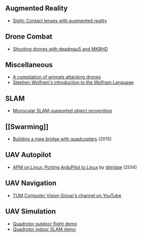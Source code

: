Augmented Reality
-----------------

* [Sight: Contact lenses with augmented reality](https://www.youtube.com/watch?v=GJKwHAvR4uI)

Drone Combat
------------

* [Shooting drones with deadmau5 and MKBHD](https://www.youtube.com/watch?v=fHzM7H4Dp28)

Miscellaneous
-------------

* [A compilation of animals attacking drones](https://www.youtube.com/watch?v=9F8sPBsR9Lo)
* [Stephen Wolfram's introduction to the Wolfram Language](http://www.youtube.com/watch?v=_P9HqHVPeik)

SLAM
----

* [Monocular SLAM-supported object recognition](https://www.youtube.com/watch?v=m6sStUk3UVk)

[[Swarming]]
------------

* [Building a rope bridge with quadcopters](https://www.youtube.com/watch?v=CCDIuZUfETc)
  (2015)

UAV Autopilot
-------------

* [APM on Linux: Porting ArduPilot to Linux](https://www.youtube.com/watch?v=ealH3qP_pBE)
  by [@tridge](https://github.com/tridge) (2014)

UAV Navigation
--------------

* [TUM Computer Vision Group's channel on YouTube](https://www.youtube.com/user/cvprtum/videos)

UAV Simulation
--------------

* [Quadrotor outdoor flight demo](https://www.youtube.com/watch?v=9CGIcc0jeuI)
* [Quadrotor indoor SLAM demo](https://www.youtube.com/watch?v=IJbJbcZVY28)
